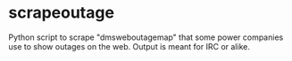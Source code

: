 scrapeoutage
============

Python script to scrape "dmsweboutagemap" that some power companies use to show outages on the web. Output is meant for IRC or alike.
